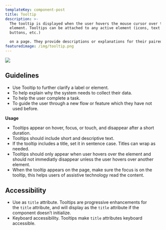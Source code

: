 ```yaml
---
templateKey: component-post
title: Tooltip
description: >-
  The tooltip is displayed when the user hovers the mouse cursor over the
  element. Tooltips can be attached to any active element (icons, text links,
  buttons, etc.) 

  on a page. They provide descriptions or explanations for their paired element. 
featuredimage: /img/tooltip.png
---
```

![](/img/tooltip.png)

## **Guidelines**

* Use Tooltip to further clarify a label or element.
* To help explain why the system needs to collect their data.
* To help the user complete a task.
* To guide the user through a new flow or feature which they have not used before.

**Usage**

* Tooltips appear on hover, focus, or touch, and disappear after a short duration.
* Tooltips should include short and descriptive text.
* If the tooltip includes a title, set it in sentence case. Titles can wrap as needed.
* Tooltips should only appear when user hovers over the element and should not immediatly disappear unless the user hovers over another element.
* When the tooltip appears on the page, make sure the focus is on the tooltip, this helps users of assistive technology read the content.

## **Accessibility**

* Use as `title` attribute. Tooltips are progressive enhancements for the `title` attribute, and will display as the `title` attribute if the component doesn’t initialize.
* Keyboard accessibility. Tooltips make `title` attributes keyboard accessible.